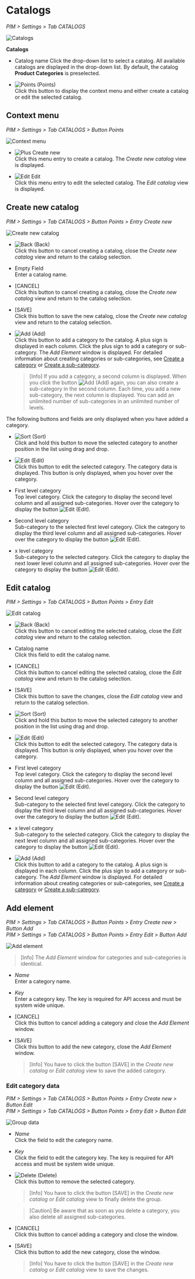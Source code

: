 # Catalogs

[comment]: <> (UI will be changed)

*PIM > Settings > Tab CATALOGS*

![Catalogs](../../Assets/Screenshots/PIM/Settings/Catalogs/Catalogs.png "[Catalogs]")

**Catalogs**

- Catalog name
  Click the drop-down list to select a catalog. All available catalogs are displayed in the drop-down list. By default, the catalog **Product Categories** is preselected.

- ![Points](../../Assets/Icons/Points01.png "[Points]") (Points)  
  Click this button to display the context menu and either create a catalog or edit the selected catalog.

## Context menu
*PIM > Settings > Tab CATALOGS > Button Points*

![Context menu](../../Assets/Screenshots/PIM/Settings/Catalogs/ContextMenu.png "[Context menu]")

- ![Plus](../../Assets/Icons/Plus06.png "[Plus]") Create new   
  Click this menu entry to create a catalog. The *Create new catalog* view is displayed.

- ![Edit](../../Assets/Icons/Edit02.png "[Edit]") Edit   
  Click this menu entry to edit the selected catalog. The *Edit catalog* view is displayed.


## Create new catalog
*PIM > Settings > Tab CATALOGS > Button Points > Entry Create new*

![Create new catalog](../../Assets/Screenshots/PIM/Settings/Catalogs/CreateNewCatalog.png "[Create new catalog]")

- ![Back](../../Assets/Icons/Back02.png "[Back]") (Back)   
  Click this button to cancel creating a catalog, close the *Create new catalog* view and return to the catalog selection.

- Empty Field   
  Enter a catalog name.

- [CANCEL]   
  Click this button to cancel creating a catalog, close the *Create new catalog* view and return to the catalog selection.

- [SAVE]   
  Click this button to save the new catalog, close the *Create new catalog* view and return to the catalog selection.

- ![Add](../../Assets/Icons/Plus01.png "[Add]") (Add)   
  Click this button to add a category to the catalog. A plus sign is displayed in each column. Click the plus sign to add a category or sub-category. The *Add Element* window is displayed.
  For detailed information about creating categories or sub-categories, see [Create a category](to_be_completed) or [Create a sub-category](to_be_completed).

  > [Info] If you add a category, a second column is displayed. When you click the button ![Add](../../Assets/Icons/Plus01.png "[Add]") (Add) again, you can also create a sub-category in the second column. Each time, you add a new sub-category, the next column is displayed. You can add an unlimited number of sub-categories in an unlimited number of levels.

The following buttons and fields are only displayed when you have added a category.

- ![Sort](../../Assets/Icons/Sort01.png "[Sort]") (Sort)   
  Click and hold this button to move the selected category to another position in the list using drag and drop.

- ![Edit](../../Assets/Icons/Edit03.png "[Edit]") (Edit)   
  Click this button to edit the selected category. The category data is displayed. This button is only displayed, when you hover over the category.

- First level category   
  Top level category. Click the category to display the second level column and all assigned sub-categories. Hover over the category to display the button ![Edit](../../Assets/Icons/Edit03.png "[Edit]") (Edit).

- Second level category   
  Sub-category to the selected first level category. Click the category to display the third level column and all assigned sub-categories. Hover over the category to display the button ![Edit](../../Assets/Icons/Edit03.png "[Edit]") (Edit).

- x level category   
  Sub-category to the selected category. Click the category to display the next lower level column and all assigned sub-categories. Hover over the category to display the button ![Edit](../../Assets/Icons/Edit03.png "[Edit]") (Edit).


## Edit catalog
*PIM > Settings > Tab CATALOGS > Button Points > Entry Edit*

![Edit catalog](../../Assets/Screenshots/PIM/Settings/Catalogs/EditCatalog.png "[Edit catalog]")

- ![Back](../../Assets/Icons/Back02.png "[Back]") (Back)   
  Click this button to cancel editing the selected catalog, close the *Edit catalog* view and return to the catalog selection.

- Catalog name   
  Click this field to edit the catalog name.

- [CANCEL]   
  Click this button to cancel editing the selected catalog, close the *Edit catalog* view and return to the catalog selection.

- [SAVE]   
  Click this button to save the changes, close the *Edit catalog* view and return to the catalog selection.

- ![Sort](../../Assets/Icons/Sort01.png "[Sort]") (Sort)   
  Click and hold this button to move the selected category to another position in the list using drag and drop.

- ![Edit](../../Assets/Icons/Edit03.png "[Edit]") (Edit)   
  Click this button to edit the selected category. The category data is displayed. This button is only displayed, when you hover over the category.

- First level category   
  Top level category. Click the category to display the second level column and all assigned sub-categories. Hover over the category to display the button ![Edit](../../Assets/Icons/Edit03.png "[Edit]") (Edit).

- Second level category   
  Sub-category to the selected first level category. Click the category to display the third level column and all assigned sub-categories. Hover over the category to display the button ![Edit](../../Assets/Icons/Edit03.png "[Edit]") (Edit).

- x level category   
  Sub-category to the selected category. Click the category to display the next level column and all assigned sub-categories. Hover over the category to display the button ![Edit](../../Assets/Icons/Edit03.png "[Edit]") (Edit).

- ![Add](../../Assets/Icons/Plus01.png "[Add]") (Add)   
  Click this button to add a category to the catalog. A plus sign is displayed in each column. Click the plus sign to add a category or sub-category. The *Add Element* window is displayed.
  For detailed information about creating categories or sub-categories, see [Create a category](to_be_completed) or [Create a sub-category](to_be_completed).



## Add element
*PIM > Settings > Tab CATALOGS > Button Points > Entry Create new > Button Add*   
*PIM > Settings > Tab CATALOGS > Button Points > Entry Edit > Button Add*

![Add element](../../Assets/Screenshots/PIM/Settings/Catalogs/AddElement.png "[Add element]")

> [Info] The *Add Element* window for categories and sub-categories is identical.

- *Name*   
  Enter a category name.

- *Key*   
  Enter a category key. The key is required for API access and must be system wide unique.

- [CANCEL]   
  Click this button to cancel adding a category and close the *Add Element* window.

- [SAVE]   
  Click this button to add the new category, close the *Add Element* window.

  > [Info] You have to click the button [SAVE] in the *Create new catalog* or *Edit catalog* view to save the added category.


### Edit category data
*PIM > Settings > Tab CATALOGS > Button Points > Entry Create new > Button Edit*   
*PIM > Settings > Tab CATALOGS > Button Points > Entry Edit > Button Edit*

![Group data](../../Assets/Screenshots/PIM/Settings/Catalogs/CategoryData.png "[Group data]")

- *Name*   
  Click the field to edit the category name.

- *Key*   
  Click the field to edit the category key. The key is required for API access and must be system wide unique.

- ![Delete](../../Assets/Icons/Trash01.png "[Delete]") (Delete)   
  Click this button to remove the selected category.

  > [Info] You have to click the button [SAVE] in the *Create new catalog* or *Edit catalog* view to finally delete the group.

  > [Caution] Be aware that as soon as you delete a category, you also delete all assigned sub-categories.

- [CANCEL]   
  Click this button to cancel adding a category and close the window.

- [SAVE]   
  Click this button to add the new category, close the window.

  > [Info] You have to click the button [SAVE] in the *Create new catalog* or *Edit catalog* view to save the changes.

